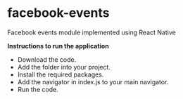 # facebook-events
Facebook events module implemented using React Native

<b>Instructions to run the application</b>
* Download the code.
* Add the folder into your project.
* Install the required packages.
* Add the navigator in index.js to your main navigator. 
* Run the code.
